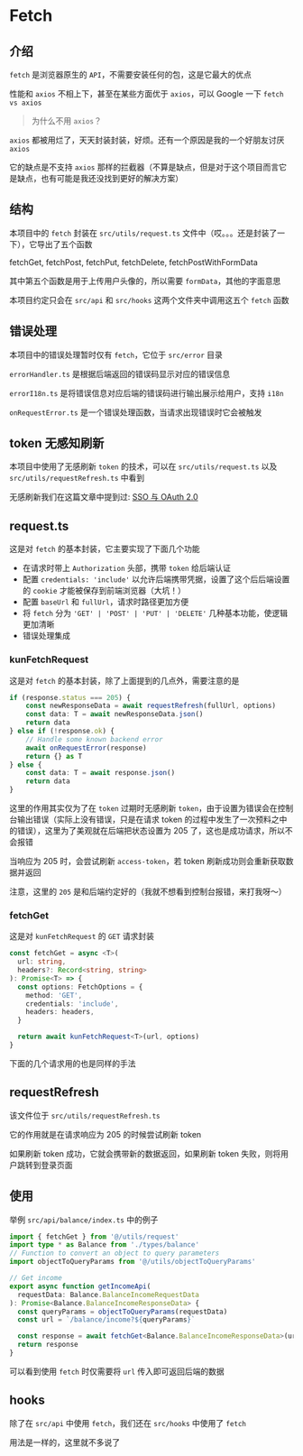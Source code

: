 # Fetch

## 介绍

`fetch` 是浏览器原生的 `API`，不需要安装任何的包，这是它最大的优点

性能和 `axios` 不相上下，甚至在某些方面优于 `axios`，可以 Google 一下 `fetch vs axios`

> 为什么不用 `axios`？

`axios` 都被用烂了，天天封装封装，好烦。还有一个原因是我的一个好朋友讨厌 `axios`

它的缺点是不支持 `axios` 那样的拦截器（不算是缺点，但是对于这个项目而言它是缺点，也有可能是我还没找到更好的解决方案）

## 结构

本项目中的 `fetch` 封装在 `src/utils/request.ts` 文件中（哎。。。还是封装了一下），它导出了五个函数

fetchGet, fetchPost, fetchPut, fetchDelete, fetchPostWithFormData

其中第五个函数是用于上传用户头像的，所以需要 `formData`，其他的字面意思

本项目约定只会在 `src/api` 和 `src/hooks` 这两个文件夹中调用这五个 `fetch` 函数

## 错误处理

本项目中的错误处理暂时仅有 `fetch`，它位于 `src/error` 目录

`errorHandler.ts` 是根据后端返回的错误码显示对应的错误信息

`errorI18n.ts` 是将错误信息对应后端的错误码进行输出展示给用户，支持 `i18n`

`onRequestError.ts` 是一个错误处理函数，当请求出现错误时它会被触发

## token 无感知刷新

本项目中使用了无感刷新 `token` 的技术，可以在 `src/utils/request.ts` 以及 `src/utils/requestRefresh.ts` 中看到

无感刷新我们在这篇文章中提到过: [SSO 与 OAuth 2.0](/technology/backend/kun-sso-oauth#双-token-认证)

## request.ts

这是对 `fetch` 的基本封装，它主要实现了下面几个功能

* 在请求时带上 `Authorization` 头部，携带 `token` 给后端认证
* 配置 `credentials: 'include'` 以允许后端携带凭据，设置了这个后后端设置的 `cookie` 才能被保存到前端浏览器（大坑！）
* 配置 `baseUrl` 和 `fullUrl`，请求时路径更加方便
* 将 `fetch` 分为 `'GET' | 'POST' | 'PUT' | 'DELETE'` 几种基本功能，使逻辑更加清晰
* 错误处理集成

### kunFetchRequest

这是对 `fetch` 的基本封装，除了上面提到的几点外，需要注意的是

```typescript
if (response.status === 205) {
    const newResponseData = await requestRefresh(fullUrl, options)
    const data: T = await newResponseData.json()
    return data
} else if (!response.ok) {
    // Handle some known backend error
    await onRequestError(response)
    return {} as T
} else {
    const data: T = await response.json()
    return data
}
```

这里的作用其实仅为了在 `token` 过期时无感刷新 `token`，由于设置为错误会在控制台输出错误（实际上没有错误，只是在请求 token 的过程中发生了一次预料之中的错误），这里为了美观就在后端把状态设置为 205 了，这也是成功请求，所以不会报错

当响应为 205 时，会尝试刷新 `access-token`，若 token 刷新成功则会重新获取数据并返回

注意，这里的 `205` 是和后端约定好的（我就不想看到控制台报错，来打我呀～）

### fetchGet

这是对 `kunFetchRequest` 的 `GET` 请求封装

```typescript
const fetchGet = async <T>(
  url: string,
  headers?: Record<string, string>
): Promise<T> => {
  const options: FetchOptions = {
    method: 'GET',
    credentials: 'include',
    headers: headers,
  }

  return await kunFetchRequest<T>(url, options)
}
```

下面的几个请求用的也是同样的手法

## requestRefresh

该文件位于 `src/utils/requestRefresh.ts`

它的作用就是在请求响应为 205 的时候尝试刷新 token

如果刷新 token 成功，它就会携带新的数据返回，如果刷新 token 失败，则将用户跳转到登录页面


## 使用

举例 `src/api/balance/index.ts` 中的例子

```typescript
import { fetchGet } from '@/utils/request'
import type * as Balance from './types/balance'
// Function to convert an object to query parameters
import objectToQueryParams from '@/utils/objectToQueryParams'

// Get income
export async function getIncomeApi(
  requestData: Balance.BalanceIncomeRequestData
): Promise<Balance.BalanceIncomeResponseData> {
  const queryParams = objectToQueryParams(requestData)
  const url = `/balance/income?${queryParams}`

  const response = await fetchGet<Balance.BalanceIncomeResponseData>(url)
  return response
}
```

可以看到使用 `fetch` 时仅需要将 `url` 传入即可返回后端的数据

## hooks

除了在 `src/api` 中使用 `fetch`，我们还在 `src/hooks` 中使用了 `fetch`

用法是一样的，这里就不多说了
